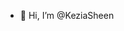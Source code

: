 - 👋 Hi, I’m @KeziaSheen

<!---
KeziaSheen/KeziaSheen is a ✨ special ✨ repository because its `README.md` (this file) appears on your GitHub profile.
You can click the Preview link to take a look at your changes.
--->
